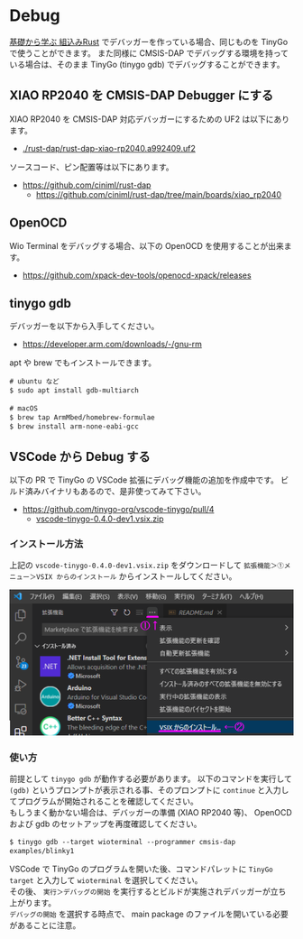# Debug

[基礎から学ぶ 組込みRust](https://github.com/tomoyuki-nakabayashi/Embedded-Rust-from-Basics/tree/main/debug) でデバッガーを作っている場合、同じものを TinyGo で使うことができます。
また同様に CMSIS-DAP でデバッグする環境を持っている場合は、そのまま TinyGo (tinygo gdb) でデバッグすることができます。

## XIAO RP2040 を CMSIS-DAP Debugger にする

XIAO RP2040 を CMSIS-DAP 対応デバッガーにするための UF2 は以下にあります。

* [./rust-dap/rust-dap-xiao-rp2040.a992409.uf2](./rust-dap/rust-dap-xiao-rp2040.a992409.uf2)

ソースコード、ピン配置等は以下にあります。

* https://github.com/ciniml/rust-dap
    * https://github.com/ciniml/rust-dap/tree/main/boards/xiao_rp2040

## OpenOCD

Wio Terminal をデバッグする場合、以下の OpenOCD を使用することが出来ます。

* https://github.com/xpack-dev-tools/openocd-xpack/releases


## tinygo gdb

デバッガーを以下から入手してください。

* https://developer.arm.com/downloads/-/gnu-rm

apt や brew でもインストールできます。

```shell
# ubuntu など
$ sudo apt install gdb-multiarch

# macOS
$ brew tap ArmMbed/homebrew-formulae
$ brew install arm-none-eabi-gcc
```

## VSCode から Debug する

以下の PR で TinyGo の VSCode 拡張にデバッグ機能の追加を作成中です。
ビルド済みバイナリもあるので、是非使ってみて下さい。

* https://github.com/tinygo-org/vscode-tinygo/pull/4
    * [vscode-tinygo-0.4.0-dev1.vsix.zip](https://github.com/tinygo-org/vscode-tinygo/files/8890629/vscode-tinygo-0.4.0-dev1.vsix.zip)


### インストール方法

上記の `vscode-tinygo-0.4.0-dev1.vsix.zip` をダウンロードして `拡張機能＞①メニュー＞VSIX からのインストール` からインストールしてください。

![](../img/vsix.png)

### 使い方

前提として `tinygo gdb` が動作する必要があります。
以下のコマンドを実行して `(gdb)` というプロンプトが表示される事、そのプロンプトに `continue` と入力してプログラムが開始されることを確認してください。  
もしうまく動かない場合は、デバッガーの準備 (XIAO RP2040 等)、 OpenOCD および gdb のセットアップを再度確認してください。  

```
$ tinygo gdb --target wioterminal --programmer cmsis-dap examples/blinky1
```

VSCode で TinyGo のプログラムを開いた後、コマンドパレットに `TinyGo target` と入力して `wioterminal` を選択してください。  
その後、 `実行＞デバッグの開始` を実行するとビルドが実施されデバッガーが立ち上がります。  
`デバッグの開始` を選択する時点で、 main package のファイルを開いている必要があることに注意。  



